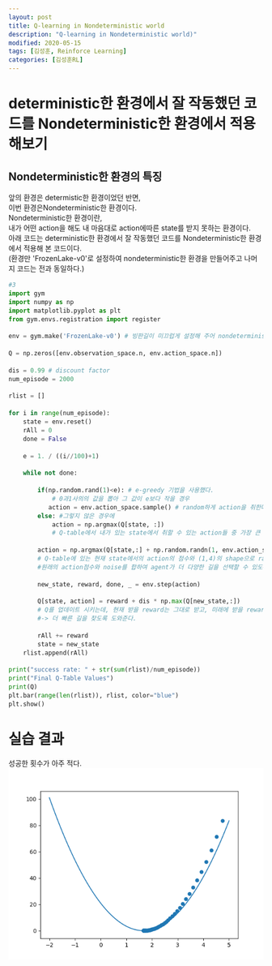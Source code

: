 ```yaml
---
layout: post
title: Q-learning in Nondeterministic world
description: "Q-learning in Nondeterministic world)"
modified: 2020-05-15
tags: [김성훈, Reinforce Learning]
categories: [김성훈RL]
---
```

# deterministic한 환경에서 잘 작동했던 코드를 Nondeterministic한 환경에서 적용해보기
## Nondeterministic한 환경의 특징
앞의 환경은 determistic한 환경이었던 반면,<br>
이번 환경은Nondeterministic한 환경이다.<br>
Nondeterministic한 환경이란,<br>
내가 어떤 action을 해도 내 마음대로 action에따른 state를 받지 못하는 환경이다.<br>
아래 코드는 deterministic한 환경에서 잘 작동했던 코드를 Nondeterministic한 환경에서 적용해 본 코드이다.<br>
(환경만 'FrozenLake-v0'로 설정하여 nondeterministic한 환경을 만들어주고 나머지 코드는 전과 동일하다.)

```python
#3
import gym
import numpy as np
import matplotlib.pyplot as plt
from gym.envs.registration import register

env = gym.make('FrozenLake-v0') # 빙판길이 미끄럽게 설정해 주어 nondeterministic한 환경을 만들어준다.

Q = np.zeros([env.observation_space.n, env.action_space.n])

dis = 0.99 # discount factor
num_episode = 2000

rlist = []

for i in range(num_episode):
    state = env.reset()
    rAll = 0
    done = False

    e = 1. / ((i//100)+1)

    while not done:

        if(np.random.rand(1)<e): # e-greedy 기법을 사용했다.
            # 0과1사의의 값을 뽑아 그 값이 e보다 작을 경우
           action = env.action_space.sample() # random하게 action을 취한다.
        else: #그렇지 않은 경우에
            action = np.argmax(Q[state, :])
            # Q-table에서 내가 있는 state에서 취할 수 있는 action들 중 가장 큰 점수의 action을 취한다.

        action = np.argmax(Q[state,:] + np.random.randn(1, env.action_space.n)/(i+1))
        # Q-table에 있는 현재 state에서의 action의 점수와 (1,4)의 shape으로 random하게 숫자를 뽑아 noise를 만들어
        #원래의 action점수와 noise를 합하여 agent가 더 다양한 길을 선택할 수 있도록 도와준다.

        new_state, reward, done, _ = env.step(action)

        Q[state, action] = reward + dis * np.max(Q[new_state,:])
        # Q를 업데이트 시키는데, 현재 받을 reward는 그대로 받고, 미래에 받을 reward를 discount시켜 받는다.
        #-> 더 빠른 길을 찾도록 도와준다.

        rAll += reward
        state = new_state
    rlist.append(rAll)

print("success rate: " + str(sum(rlist)/num_episode))
print("Final Q-Table Values")
print(Q)
plt.bar(range(len(rlist)), rlist, color="blue")
plt.show()

```
# 실습 결과
성공한 횟수가 아주 적다.
![image](/assets/gDgraph.png)
